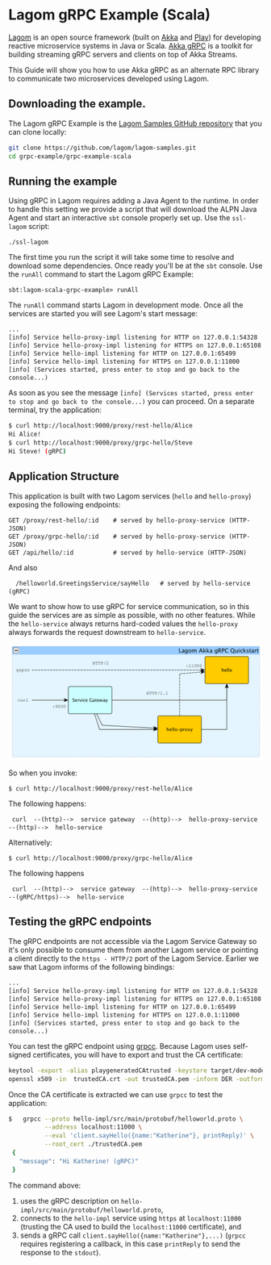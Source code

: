 # Lagom gRPC Example (Scala)

[Lagom](https://www.lagomframework.com/) is an open source framework (built on [Akka](https://akka.io/) and [Play](https://www.playframework.com/)) for developing reactive microservice systems in Java or Scala.
[Akka gRPC](https://developer.lightbend.com/docs/akka-grpc/current/overview.html) is a toolkit for building streaming gRPC servers and clients on top of Akka Streams.

This Guide will show you how to use Akka gRPC as an alternate RPC library to communicate two microservices developed using Lagom.

## Downloading the example.

The Lagom gRPC Example is the [Lagom Samples GitHub repository](https://github.com/lagom/lagom-samples) that you can clone locally:

```bash
git clone https://github.com/lagom/lagom-samples.git
cd grpc-example/grpc-example-scala
```

## Running the example

Using gRPC in Lagom requires adding a Java Agent to the runtime. In order to handle this setting we provide a script that will
download the ALPN Java Agent and start an interactive `sbt` console properly set up. Use the `ssl-lagom`
script:

```
./ssl-lagom
```

The first time you run the script it will take some time to resolve and download some dependencies. Once
ready you'll be at the `sbt` console. Use the `runAll` command to start the Lagom gRPC Example:

```
sbt:lagom-scala-grpc-example> runAll
```

The `runAll` command starts Lagom in development mode. Once all the services are started you will see Lagom's start message:

```
...
[info] Service hello-proxy-impl listening for HTTP on 127.0.0.1:54328
[info] Service hello-proxy-impl listening for HTTPS on 127.0.0.1:65108
[info] Service hello-impl listening for HTTP on 127.0.0.1:65499
[info] Service hello-impl listening for HTTPS on 127.0.0.1:11000
[info] (Services started, press enter to stop and go back to the console...)
```

As soon as you see the message `[info] (Services started, press enter to stop and go back to the console...)` you
can proceed. On a separate terminal, try the application:

```bash
$ curl http://localhost:9000/proxy/rest-hello/Alice
Hi Alice!
$ curl http://localhost:9000/proxy/grpc-hello/Steve
Hi Steve! (gRPC)
```


## Application Structure

This application is built with two Lagom services (`hello` and `hello-proxy`) exposing the following endpoints:

```
GET /proxy/rest-hello/:id    # served by hello-proxy-service (HTTP-JSON)
GET /proxy/grpc-hello/:id    # served by hello-proxy-service (HTTP-JSON)
GET /api/hello/:id           # served by hello-service (HTTP-JSON)
```

And also

```
  /helloworld.GreetingsService/sayHello   # served by hello-service (gRPC)
```

We want to show how to use gRPC for service communication, so in this guide the services are
as simple as possible, with no other features. While the `hello-service` always returns hard-coded
values the `hello-proxy` always forwards the request downstream to `hello-service`.

![Application Structure](./application-structure.png)


So when you invoke:

```
$ curl http://localhost:9000/proxy/rest-hello/Alice
```

The following happens:

```
 curl  --(http)-->  service gateway  --(http)-->  hello-proxy-service  --(http)-->  hello-service
```

Alternatively:

```
$ curl http://localhost:9000/proxy/grpc-hello/Alice
```

The following happens

```
 curl  --(http)-->  service gateway  --(http)-->  hello-proxy-service  --(gRPC/https)-->  hello-service
```

## Testing the gRPC endpoints

The gRPC endpoints are not accessible via the Lagom Service Gateway so it's only possible to consume them from
another Lagom service or pointing a client directly to the `https - HTTP/2` port of the Lagom Service. Earlier we
saw that Lagom informs of the following bindings:

```
...
[info] Service hello-proxy-impl listening for HTTP on 127.0.0.1:54328
[info] Service hello-proxy-impl listening for HTTPS on 127.0.0.1:65108
[info] Service hello-impl listening for HTTP on 127.0.0.1:65499
[info] Service hello-impl listening for HTTPS on 127.0.0.1:11000
[info] (Services started, press enter to stop and go back to the console...)
```

You can test the gRPC endpoint using [grpcc](https://github.com/njpatel/grpcc). Because Lagom uses self-signed
certificates, you will have to export and trust the CA certificate:

```bash
keytool -export -alias playgeneratedCAtrusted -keystore target/dev-mode/generated.keystore  -storepass "" -file trustedCA.crt
openssl x509 -in  trustedCA.crt -out trustedCA.pem -inform DER -outform PEM
```

Once the CA certificate is extracted we can use `grpcc` to test the application:

```bash
$   grpcc --proto hello-impl/src/main/protobuf/helloworld.proto \
          --address localhost:11000 \
          --eval 'client.sayHello({name:"Katherine"}, printReply)' \
          --root_cert ./trustedCA.pem
 {
   "message": "Hi Katherine! (gRPC)"
 }
```

The command above:
 1. uses the gRPC description on `hello-impl/src/main/protobuf/helloworld.proto`,
 1. connects to the `hello-impl` service using `https` at `localhost:11000` (trusting the CA used to build the `localhost:11000` certificate), and
 1. sends a gRPC call `client.sayHello({name:"Katherine"},...)` (`grpcc` requires registering a callback, in this case `printReply` to send the response to the `stdout`).
